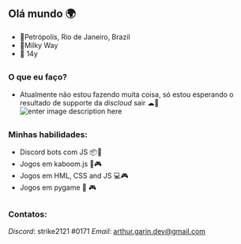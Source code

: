 ## Olá mundo 🌍

 - 🚩Petrópolis, Rio de Janeiro, Brazil
 - 🌌Milky Way
 - 👦 14y
 ##
 
### O que eu faço?
 
 
 - Atualmente não estou fazendo muita coisa, só estou esperando o resultado de supporte da *discloud* sair ☁🤖
 ![enter image description here](https://avatars2.githubusercontent.com/u/52298750?s=200&v=4)
 ##




### Minhas habilidades:

 - Discord bots com JS 📦🤖
 - Jogos em kaboom.js  🤯🎮
 - Jogos em HML, CSS and JS  💻🎮
 - Jogos em pygame 🐍 🎮
 
 ##
### Contatos:
*Discord*: strike2121 #0171
*Email*: arthur.garin.dev@gmail.com
